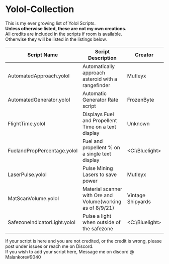 # Yolol-Collection
This is my ever growing list of Yolol Scripts.  
**Unless otherwise listed, these are not my own creations.**  
All credits are included in the scripts if room is available.  
Otherwise they will be listed in the listings below.  
  
| Script Name                    |  Script Description                       |      Creator     |
| --- | --- | --- |
| AutomatedApproach.yolol        |  Automatically approach asteroid with a rangefinder  |      Mutleyx     |
| AutomatedGenerator.yolol       |  Automatic Generator Rate script          |     FrozenByte   |
| FlightTime.yolol               |  Displays Fuel and Propellent Time on a text display        |      Unknown     |
| FuelandPropPercentage.yolol    |  Fuel and propellent % on a single text display    |   <C:\Bluelight> |
| LaserPulse.yolol               |  Pulse Mining Lasers to save power        |      Mutleyx     |
| MatScanVolume.yolol            |  Material scanner with Ore and Volume(working as of 8/9/21)     | Vintage Shipyards|
| SafezoneIndicatorLight.yolol   |  Pulse a light when outside of the safezone   |  <C:\Bluelight>  |
  
If your script is here and you are not credited, or the credit is wrong, please post under issues or reach me on Discord.  
If you wish to add your script here, Message me on discord @ Malankore#9040  
